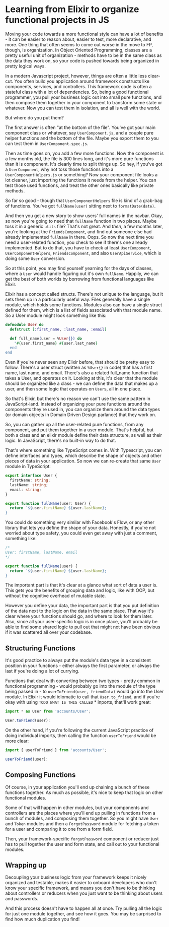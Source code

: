 # Learning from Elixir to organize functional projects in JS

Moving your code towards a more functional style can have a lot of benefits - it
can be easier to reason about, easier to test, more declarative, and more. One
thing that often seems to come out worse in the move to FP, though, is
organization. In Object Oriented Programming, classes are a pretty useful unit
of organization - methods have to be in the same class as the data they work on,
so your code is pushed towards being organized in pretty logical ways.

In a modern Javascript project, however, things are often a little less
clear-cut. You often build you application around framework constructs like
components, services, and controllers. This framework code is often a stateful
class with a lot of dependencies. So, being a good functional programmer, you
pull your business logic out into small pure functions, and then compose them
together in your component to transform some state or whatever. Now you can test
them in isolation, and all is well with the world.

But where do you put them?

The first answer is often "at the bottom of the file". You've got your main
component class or whatever, say `UserComponent.js`, and a couple pure helper
functions and the bottom of the file. Maybe you export them to you can test them
in `UserComponent.spec.js`.

Then as time goes on, you add a few more functions. Now the component is a few
months old, the file is 300 lines long, and it's more pure functions than it is
component. It's clearly time to split things up. So hey, if you've got a
`UserComponent`, why not toss those functions into a `UserComponentHelpers.js`
or something? Now your component file looks a lot cleaner, just importing the
functions it needs from the helper. You can test those used functions, and treat
the other ones basically like private methods.

So far so good - though that `UserComponentHelpers` file is kind of a grab-bag
of functions. You've got `fullName(user)` sitting next to `formatDate(date)`.

And then you get a new story to show users' full names in the navbar. Okay, so
now you're going to need that `fullName` function in two places. Maybe toss it
in a generic `utils` file? That's not great. And _then_, a few months later,
you're looking at the `FriendsComponent`, and find out someone else had already
implemented `fullName` in there. Oops. So now the next time you need a
user-related function, you check to see if there's one already implemented. But
to do that, you have to check at least `UserComponent`, `UserComponentHelpers`,
`FriendsComponent`, and also `UserApiService`, which is doing some `User`
conversion.

So at this point, you may find yourself yearning for the days of classes, where
a `User` would handle figuring out it's own `fullName`. Happily, we can get the
best of both worlds by borrowing from functional languages like Elixir.

Elixir has a concept called structs. There's not unique to the language, but it
sets them up in a particularly useful way. Files generally have a single module,
which holds some functions. Modules also can have a single struct defined for
them, which is a list of fields associated with that module name. So a User
module might look something like this:

```elixir
defmodule User do
  defstruct [:first_name, :last_name, :email]

  def full_name(user = %User{}) do
    "#{user.first_name} #{user.last_name}
  end
end
```

Even if you're never seen any Elixir before, that should be pretty easy to
follow. There's a user struct (written as `%User{}` in code) that has a first
name, last name, and email. There's also a related full_name function that takes
a User, and operates on it. Looking at this, it's clear that the module should
be organized like a class - we can define the data that makes up a user, and
then some logic that operates on `User`s, all in one place.

So that's Elixir, but there's no reason we can't use the same pattern in
JavaScript-land. Instead of organizing your pure functions around the components
they're used in, you can organize them around the data types (or domain objects
in Domain Driven Design parlance) that they work on.

So, you can gather up all the user-related pure functions, from any component,
and put them together in a user module. That's helpful, but both a class and an
elixir module define their data structure, as well as their logic. In
JavaScript, there's no built-in way to do that.

That's where something like TypeScript comes in. With Typescript, you can define
interfaces and types, which describe the shape of objects and other pieces of
data in your application. So now we can re-create that same `User` module in
TypeScript:

```typescript
export interface User {
  firstName: string;
  lastName: string;
  email: string;
}

export function fullName(user: User) {
  return `${user.firstName} ${user.lastName};
}
```

You could do something very similar with Facebook's Flow, or any other library
that lets you define the shape of your data. Honestly, if you're not worried
about type safety, you could even get away with just a comment, something like:

```javascript
/*
User: firstName, lastName, email
*/

export function fullName(user) {
  return `${user.firstName} ${user.lastName};
}
```

The important part is that it's clear at a glance what sort of data a user is.
This gets you the benefits of grouping data and logic, like with OOP, but
without the cognitive overhead of mutable state.

However you define your data, the important part is that you put definition of
the data next to the logic on the data in the same place. That way it's clear
where your functions should go, and where to look for them later. Also, since
all your user-specific logic is in once place, you'll probably be able to find
some shared logic to pull out that might not have been obvious if it was
scattered all over your codebase.

## Structuring Functions

It's good practice to always put the module's data type in a consistent position
in your functions - either always the first parameter, or always the last if
you're doing a lot of currying.

Functions that deal with converting between two types - pretty common in
functional programming - would probably go into the module of the type being
passed in - to `userToFriend(user, friendData)` would go into the User module.
In Elixir it would idiomatic to call that `User.to_friend`, and if you're okay
with using `TODO WHAT IS THIS CALLED` \* inports, that'll work great:

```javascript
import * as User from 'accounts/User';

User.toFriend(user):
```

On the other hand, if you're following the current JavaScript practice of doing individual
imports, then calling the function `userToFriend` would be more clear:

```javascript
import { userToFriend } from 'accounts/User';

userToFriend(user):
```

## Composing Functions

Of course, in your application you'll end up chaining a bunch of these functions
together. As much as possible, it's nice to keep that logic on other functional
modules.

Some of that will happen in other modules, but your components and controllers
are the places where you'll end up pulling in functions from a bunch of modules,
and composing them together. So you might have `User` and `Token` modules and
then a `ForgotPassword` module for fetching a token for a user and comparing it
to one from a form field.

Then, your framework-specific `forgotPassword`
component or reducer just has to pull together the user and form state, and call
out to your functional modules.

## Wrapping up

Decoupling your business logic from your framework keeps it nicely organized and testable, makes it easier to onboard developers who don't know your specific framework, and means you don't have to be thinking about controllers or reducers when you just want to be thinking about users and passwords.

And this process doesn't have to happen all at once. Try pulling all the logic for just one module together, and see how it goes. You may be surprised to find how much duplication you find!
